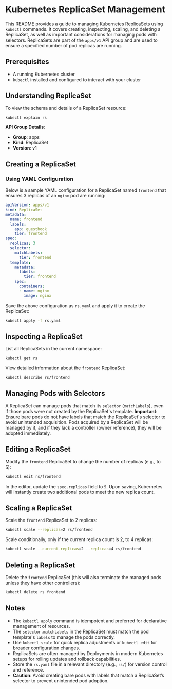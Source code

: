 # Kubernetes ReplicaSet Management

This README provides a guide to managing Kubernetes ReplicaSets using `kubectl` commands. It covers creating, inspecting, scaling, and deleting a ReplicaSet, as well as important considerations for managing pods with selectors. ReplicaSets are part of the `apps/v1` API group and are used to ensure a specified number of pod replicas are running.

## Prerequisites
- A running Kubernetes cluster
- `kubectl` installed and configured to interact with your cluster

## Understanding ReplicaSet
To view the schema and details of a ReplicaSet resource:

```bash
kubectl explain rs
```

**API Group Details**:
- **Group**: apps
- **Kind**: ReplicaSet
- **Version**: v1

## Creating a ReplicaSet
### Using YAML Configuration
Below is a sample YAML configuration for a ReplicaSet named `frontend` that ensures 3 replicas of an `nginx` pod are running:

```yaml
apiVersion: apps/v1
kind: ReplicaSet
metadata:
  name: frontend
  labels:
    app: guestbook
    tier: frontend
spec:
  replicas: 3
  selector:
    matchLabels:
      tier: frontend
  template:
    metadata:
      labels:
        tier: frontend
    spec:
      containers:
      - name: nginx
        image: nginx
```

Save the above configuration as `rs.yaml` and apply it to create the ReplicaSet:

```bash
kubectl apply -f rs.yaml
```

## Inspecting a ReplicaSet
List all ReplicaSets in the current namespace:

```bash
kubectl get rs
```

View detailed information about the `frontend` ReplicaSet:

```bash
kubectl describe rs/frontend
```

## Managing Pods with Selectors
A ReplicaSet can manage pods that match its `selector` (`matchLabels`), even if those pods were not created by the ReplicaSet's template. **Important**: Ensure bare pods do not have labels that match the ReplicaSet's selector to avoid unintended acquisition. Pods acquired by a ReplicaSet will be managed by it, and if they lack a controller (owner reference), they will be adopted immediately.

## Editing a ReplicaSet
Modify the `frontend` ReplicaSet to change the number of replicas (e.g., to 5):

```bash
kubectl edit rs/frontend
```

In the editor, update the `spec.replicas` field to `5`. Upon saving, Kubernetes will instantly create two additional pods to meet the new replica count.

## Scaling a ReplicaSet
Scale the `frontend` ReplicaSet to 2 replicas:

```bash
kubectl scale --replicas=2 rs/frontend
```

Scale conditionally, only if the current replica count is 2, to 4 replicas:

```bash
kubectl scale --current-replicas=2 --replicas=4 rs/frontend
```

## Deleting a ReplicaSet
Delete the `frontend` ReplicaSet (this will also terminate the managed pods unless they have other controllers):

```bash
kubectl delete rs frontend
```

## Notes
- The `kubectl apply` command is idempotent and preferred for declarative management of resources.
- The `selector.matchLabels` in the ReplicaSet must match the pod template's `labels` to manage the pods correctly.
- Use `kubectl scale` for quick replica adjustments or `kubectl edit` for broader configuration changes.
- ReplicaSets are often managed by Deployments in modern Kubernetes setups for rolling updates and rollback capabilities.
- Store the `rs.yaml` file in a relevant directory (e.g., `rs/`) for version control and reference.
- **Caution**: Avoid creating bare pods with labels that match a ReplicaSet’s selector to prevent unintended pod adoption.